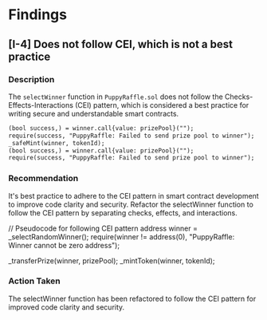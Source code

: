 # Findings

## [I-4] Does not follow CEI, which is not a best practice

### Description
The `selectWinner` function in `PuppyRaffle.sol` does not follow the Checks-Effects-Interactions (CEI) pattern, which is considered a best practice for writing secure and understandable smart contracts.

```diff
(bool success,) = winner.call{value: prizePool}("");
require(success, "PuppyRaffle: Failed to send prize pool to winner");
_safeMint(winner, tokenId);
(bool success,) = winner.call{value: prizePool}("");
require(success, "PuppyRaffle: Failed to send prize pool to winner");
```
### Recommendation
It's best practice to adhere to the CEI pattern in smart contract development to improve code clarity and security. Refactor the selectWinner function to follow the CEI pattern by separating checks, effects, and interactions.

// Pseudocode for following CEI pattern
address winner = _selectRandomWinner();
require(winner != address(0), "PuppyRaffle: Winner cannot be zero address");

_transferPrize(winner, prizePool);
_mintToken(winner, tokenId);

### Action Taken
The selectWinner function has been refactored to follow the CEI pattern for improved code clarity and security.
